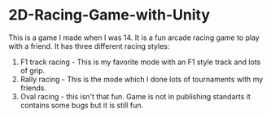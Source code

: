 # 2D-Racing-Game-with-Unity
This is a game I made when I was 14. It is a fun arcade racing game to play with a friend. It has three different racing styles:
1. F1 track racing - This is my favorite mode with an F1 style track and lots of grip.
2. Rally racing - This is the mode which I done lots of tournaments with my friends.
3. Oval racing - this isn't that fun.
Game is not in publishing standarts it contains some bugs but it is still fun.
